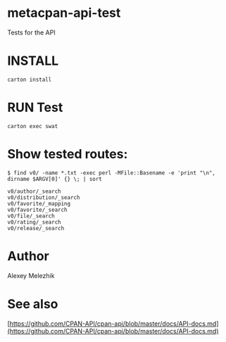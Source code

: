 # metacpan-api-test

Tests for the API

# INSTALL

    carton install

# RUN Test

    carton exec swat

# Show tested routes:


    $ find v0/ -name *.txt -exec perl -MFile::Basename -e 'print "\n", dirname $ARGV[0]' {} \; | sort

    v0/author/_search
    v0/distribution/_search
    v0/favorite/_mapping
    v0/favorite/_search
    v0/file/_search
    v0/rating/_search
    v0/release/_search
    
# Author 

Alexey Melezhik 

# See also

[https://github.com/CPAN-API/cpan-api/blob/master/docs/API-docs.md](https://github.com/CPAN-API/cpan-api/blob/master/docs/API-docs.md)

